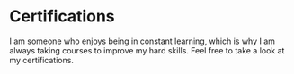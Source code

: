 # Certifications
I am someone who enjoys being in constant learning, which is why I am always taking courses to improve my hard skills. Feel free to take a look at my certifications.
